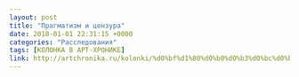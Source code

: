 ```yaml
---
layout: post
title: "Прагматизм и цензура"
date: 2018-01-01 22:31:15 +0000
categories: "Расследования"
tags: [КОЛОНКА В АРТ-ХРОНИКЕ]
link: http://artchronika.ru/kolonki/%d0%bf%d1%80%d0%b0%d0%b3%d0%bc%d0%b0%d1%82%d0%b8%d0%b7%d0%bc-%d0%b8-%d1%86%d0%b5%d0%bd%d0%b7%d1%83%d1%80%d0%b0/
---
```


